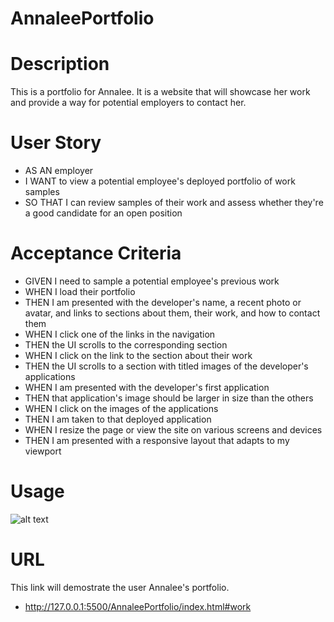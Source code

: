 # AnnaleePortfolio

# Description
This is a portfolio for Annalee. It is a website that will showcase her work and provide a way for potential employers to contact her.

# User Story
* AS AN employer
* I WANT to view a potential employee's deployed portfolio of work samples
* SO THAT I can review samples of their work and assess whether they're a good candidate for an open position

# Acceptance Criteria
* GIVEN I need to sample a potential employee's previous work
* WHEN I load their portfolio
* THEN I am presented with the developer's name, a recent photo or avatar, and links to sections about them, their work, and how to contact them
* WHEN I click one of the links in the navigation
* THEN the UI scrolls to the corresponding section
* WHEN I click on the link to the section about their work
* THEN the UI scrolls to a section with titled images of the developer's applications
* WHEN I am presented with the developer's first application
* THEN that application's image should be larger in size than the others
* WHEN I click on the images of the applications
* THEN I am taken to that deployed application
* WHEN I resize the page or view the site on various screens and devices
* THEN I am presented with a responsive layout that adapts to my viewport

# Usage

![alt text](./)

# URL 
This link will demostrate the user Annalee's portfolio.
* http://127.0.0.1:5500/AnnaleePortfolio/index.html#work